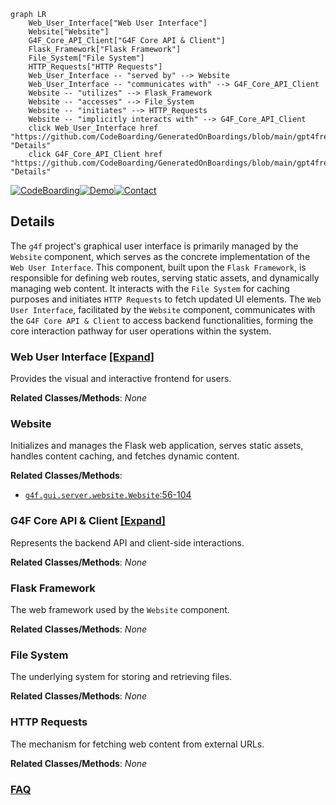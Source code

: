 ```mermaid
graph LR
    Web_User_Interface["Web User Interface"]
    Website["Website"]
    G4F_Core_API_Client["G4F Core API & Client"]
    Flask_Framework["Flask Framework"]
    File_System["File System"]
    HTTP_Requests["HTTP Requests"]
    Web_User_Interface -- "served by" --> Website
    Web_User_Interface -- "communicates with" --> G4F_Core_API_Client
    Website -- "utilizes" --> Flask_Framework
    Website -- "accesses" --> File_System
    Website -- "initiates" --> HTTP_Requests
    Website -- "implicitly interacts with" --> G4F_Core_API_Client
    click Web_User_Interface href "https://github.com/CodeBoarding/GeneratedOnBoardings/blob/main/gpt4free/Web_User_Interface.md" "Details"
    click G4F_Core_API_Client href "https://github.com/CodeBoarding/GeneratedOnBoardings/blob/main/gpt4free/G4F_Core_API_Client.md" "Details"
```

[![CodeBoarding](https://img.shields.io/badge/Generated%20by-CodeBoarding-9cf?style=flat-square)](https://github.com/CodeBoarding/CodeBoarding)[![Demo](https://img.shields.io/badge/Try%20our-Demo-blue?style=flat-square)](https://www.codeboarding.org/demo)[![Contact](https://img.shields.io/badge/Contact%20us%20-%20contact@codeboarding.org-lightgrey?style=flat-square)](mailto:contact@codeboarding.org)

## Details

The `g4f` project's graphical user interface is primarily managed by the `Website` component, which serves as the concrete implementation of the `Web User Interface`. This component, built upon the `Flask Framework`, is responsible for defining web routes, serving static assets, and dynamically managing web content. It interacts with the `File System` for caching purposes and initiates `HTTP Requests` to fetch updated UI elements. The `Web User Interface`, facilitated by the `Website` component, communicates with the `G4F Core API & Client` to access backend functionalities, forming the core interaction pathway for user operations within the system.

### Web User Interface [[Expand]](./Web_User_Interface.md)
Provides the visual and interactive frontend for users.


**Related Classes/Methods**: _None_

### Website
Initializes and manages the Flask web application, serves static assets, handles content caching, and fetches dynamic content.


**Related Classes/Methods**:

- <a href="https://github.com/xtekky/gpt4free/blob/main/g4f/gui/server/website.py#L56-L104" target="_blank" rel="noopener noreferrer">`g4f.gui.server.website.Website`:56-104</a>


### G4F Core API & Client [[Expand]](./G4F_Core_API_Client.md)
Represents the backend API and client-side interactions.


**Related Classes/Methods**: _None_

### Flask Framework
The web framework used by the `Website` component.


**Related Classes/Methods**: _None_

### File System
The underlying system for storing and retrieving files.


**Related Classes/Methods**: _None_

### HTTP Requests
The mechanism for fetching web content from external URLs.


**Related Classes/Methods**: _None_



### [FAQ](https://github.com/CodeBoarding/GeneratedOnBoardings/tree/main?tab=readme-ov-file#faq)